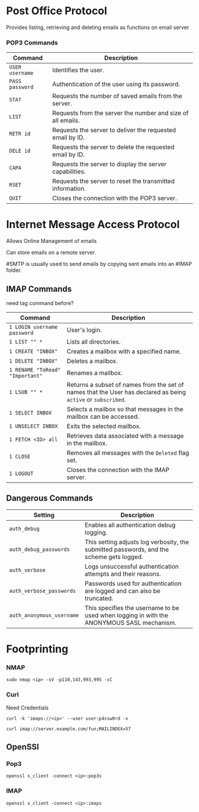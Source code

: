 
# Post Office Protocol

Provides listing, retrieving  and deleting emails as functions on email server 

### POP3 Commands

|**Command**|**Description**|
|---|---|
|`USER username`|Identifies the user.|
|`PASS password`|Authentication of the user using its password.|
|`STAT`|Requests the number of saved emails from the server.|
|`LIST`|Requests from the server the number and size of all emails.|
|`RETR id`|Requests the server to deliver the requested email by ID.|
|`DELE id`|Requests the server to delete the requested email by ID.|
|`CAPA`|Requests the server to display the server capabilities.|
|`RSET`|Requests the server to reset the transmitted information.|
|`QUIT`|Closes the connection with the POP3 server.|

# Internet Message Access Protocol 

Allows Online Management of emails 

Can store emails on a remote server. 

#SMTP is usually used to send emails by copying sent emails into an #IMAP folder. 


## IMAP Commands
need tag command before?

|**Command**|**Description**|
|---|---|
|`1 LOGIN username password`|User's login.|
|`1 LIST "" *`|Lists all directories.|
|`1 CREATE "INBOX"`|Creates a mailbox with a specified name.|
|`1 DELETE "INBOX"`|Deletes a mailbox.|
|`1 RENAME "ToRead" "Important"`|Renames a mailbox.|
|`1 LSUB "" *`|Returns a subset of names from the set of names that the User has declared as being `active` or `subscribed`.|
|`1 SELECT INBOX`|Selects a mailbox so that messages in the mailbox can be accessed.|
|`1 UNSELECT INBOX`|Exits the selected mailbox.|
|`1 FETCH <ID> all`|Retrieves data associated with a message in the mailbox.|
|`1 CLOSE`|Removes all messages with the `Deleted` flag set.|
|`1 LOGOUT`|Closes the connection with the IMAP server.|

## Dangerous Commands 

|**Setting**|**Description**|
|---|---|
|`auth_debug`|Enables all authentication debug logging.|
|`auth_debug_passwords`|This setting adjusts log verbosity, the submitted passwords, and the scheme gets logged.|
|`auth_verbose`|Logs unsuccessful authentication attempts and their reasons.|
|`auth_verbose_passwords`|Passwords used for authentication are logged and can also be truncated.|
|`auth_anonymous_username`|This specifies the username to be used when logging in with the ANONYMOUS SASL mechanism.|

# Footprinting

### NMAP

```shell-session
sudo nmap <ip> -sV -p110,143,993,995 -sC
```

### Curl

Need Credentials
```shell-session
curl -k 'imaps://<ip>' --user user:p4ssw0rd -v 
```
```shell-session
curl imap://server.example.com/fun;MAILINDEX=57
```

## OpenSSl


### Pop3
```shell-session
openssl s_client -connect <ip>:pop3s
```
### IMAP
```shell-session
openssl s_client -connect <ip>:imaps
```
